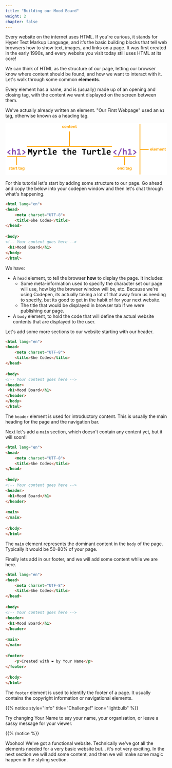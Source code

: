 ```yaml
---
title: "Building our Mood Board"
weight: 2
chapter: false
---
```

Every website on the internet uses HTML. If you're curious, it stands for Hyper Text Markup Language, and it’s the basic building blocks that tell web browsers how to show text, images, and links on a page. It was first created in the early 1990s, and every website you visit today still uses HTML at its core!

We can think of HTML as the structure of our page, letting our browser know where content should be found, and how we want to interact with it. Let's walk through some common **elements**.

Every element has a name, and is (usually) made up of an opening and closing tag, with the content we want displayed on the screen between them.

We've actually already written an element.
"Our First Webpage" used an `h1` tag, otherwise known as a heading tag.

![Annotated HTML Element showing opening and closing tags and content.](../images/element-tags.png)

For this tutorial let's start by adding some structure to our page. Go ahead and copy the below into your codepen window and then let's chat through what's happening.


```html
<html lang="en">
<head>
    <meta charset="UTF-8">
    <title>She Codes</title>
</head>

<body>
<!-- Your content goes here -->
 <h1>Mood Board</h1>
</body>
</html>
```
We have:
- A `head` element, to tell the browser **how** to display the page. It includes:
  - Some meta-information used to specify the character set our page will use, how big the browser window will be, etc. Because we're using Codepen, its actually taking a lot of that away from us needing to specify, but its good to get in the habit of for your next website.
  - The title that would be displayed in browser tab if we were publishing our page.
- A `body` element, to hold the code that will define the actual website contents that are displayed to the user.

Let's add some more sections to our website starting with our header.

```html
<html lang="en">
<head>
    <meta charset="UTF-8">
    <title>She Codes</title>
</head>

<body>
<!-- Your content goes here -->
<header>
 <h1>Mood Board</h1>
</header>
</body>
</html>
```

The `header` element is used for introductory content.
This is usually the main heading for the page and the navigation bar.

Next let's add a `main` section, which doesn't contain any content yet, but it will soon!!

```html
<html lang="en">
<head>
    <meta charset="UTF-8">
    <title>She Codes</title>
</head>

<body>
<!-- Your content goes here -->
<header>
 <h1>Mood Board</h1>
</header>

<main>
</main>

</body>
</html>
```
The `main` element represents the dominant content in the `body` of the page. Typically it would be 50-80% of your page.

Finally lets add in our footer, and we will add some content while we are here. 

```html
<html lang="en">
<head>
    <meta charset="UTF-8">
    <title>She Codes</title>
</head>

<body>
<!-- Your content goes here -->
<header>
 <h1>Mood Board</h1>
</header>

<main>
</main>

<footer>
    <p>Created with ❤️ by Your Name</p>
</footer>

</body>
</html>
```
The `footer` element is used to identify the footer of a page.
It usually contains the copyright information or navigational elements.

{{% notice style="info" title="Challenge!" icon="lightbulb" %}}

Try changing Your Name to say your name, your organisation, or leave a sassy message for your viewer. 

{{% /notice %}}

Woohoo! We've got a functional website. Technically we've got all the elements needed for a very basic website but... it's not very exciting. In the next section we will add some content, and then we will make some magic happen in the styling section.








